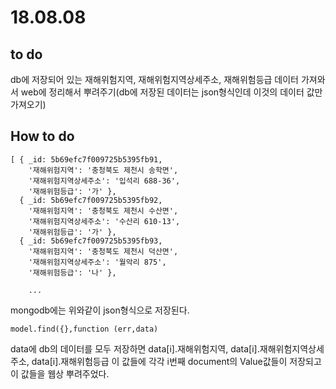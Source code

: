 # 18.08.08

## to do

db에 저장되어 있는 재해위험지역, 재해위험지역상세주소, 재해위험등급 데이터 가져와서 web에 정리해서 뿌려주기\(db에 저장된 데이터는 json형식인데 이것의 데이터 값만 가져오기\)



## How to do

```text
[ { _id: 5b69efc7f009725b5395fb91,
    '재해위험지역': '충청북도 제천시 송학면',
    '재해위험지역상세주소': '입석리 688-36',
    '재해위험등급': '가' },
  { _id: 5b69efc7f009725b5395fb92,
    '재해위험지역': '충청북도 제천시 수산면',
    '재해위험지역상세주소': '수산리 610-13',
    '재해위험등급': '가' },
  { _id: 5b69efc7f009725b5395fb93,
    '재해위험지역': '충청북도 제천시 덕산면',
    '재해위험지역상세주소': '월악리 875',
    '재해위험등급': '나' },
  
    ...
```

mongodb에는 위와같이 json형식으로 저장된다.

```text
model.find({},function (err,data)
```

data에 db의 데이터를 모두 저장하면 data\[i\].재해위험지역, data\[i\].재해위험지역상세주소, data\[i\].재해위험등급 이 값들에 각각 i번째 document의  Value값들이 저장되고 이 값들을 웹상 뿌려주었다.


